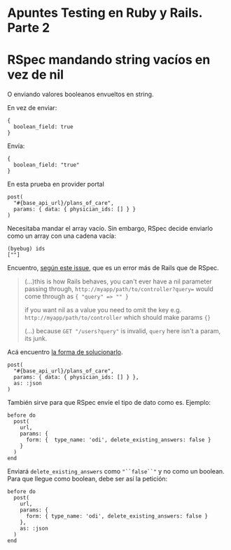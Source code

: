 # Apuntes Testing en Ruby y Rails. Parte 2

# RSpec mandando string vacíos en vez de nil

O enviando valores booleanos envueltos en string.

En vez de enviar:

    {
      boolean_field: true
    }

Envía:

    {
      boolean_field: "true"
    }

En esta prueba en provider portal

    post(
      "#{base_api_url}/plans_of_care",
      params: { data: { physician_ids: [] } }
    )

Necesitaba mandar el array vacío. Sin embargo, RSpec decide enviarlo como un array con una cadena vacía:

    (byebug) ids
    [""]

Encuentro, [según este issue](https://github.com/rspec/rspec-rails/issues/2021), que es un error más de Rails que de RSpec.

> (…)this is how Rails behaves, you can't ever have a nil parameter passing through, `http://myapp/path/to/controller?query=` would come through as `{ "query" => "" }`
> 
> if you want nil as a value you need to omit the key e.g. `http://myapp/path/to/controller` which should make params `{}`
> 
> (…) because `GET "/users?query"` is invalid, `query` here isn't a param, its junk.

Acá encuentro [la forma de solucionarlo](https://stackoverflow.com/a/44704018/1407371).

    post(
      "#{base_api_url}/plans_of_care",
      params: { data: { physician_ids: [] } },
      as: :json
    )

También sirve para que RSpec envíe el tipo de dato como es. Ejemplo:

    before do
      post(
        url,
        params: { 
          form: {  type_name: 'odi', delete_existing_answers: false }
        }
      )
    end

Enviará `delete_existing_answers` como `"``false``"` y no como un boolean. Para que llegue como boolean, debe ser así la petición:

    before do
      post(
        url,
        params: {
          form: { type_name: 'odi', delete_existing_answers: false }
        },
        as: :json
      )
    end

